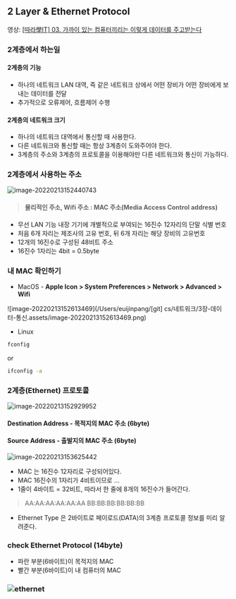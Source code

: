 ## 2 Layer & Ethernet Protocol

영상: [[따라學IT] 03. 가까이 있는 컴퓨터끼리는 이렇게 데이터를 주고받는다](https://youtu.be/HkiOygWMARs?list=PL0d8NnikouEWcF1jJueLdjRIC4HsUlULi)

### 2계층에서 하는일

#### 2계층의 기능

- 하나의 네트워크 LAN 대역, 즉 같은 네트워크 상에서 어떤 장비가 어떤 장비에게 보내는 데이터를 전달
- 추가적으로 오류제어, 흐름제어 수행

#### 2계층의 네트워크 크기

- 하나의 네트워크 대역에서 통신할 때 사용한다.
- 다른 네트워크와 통신할 때는 항상 3계층이 도와주어야 한다.
- 3계층의 주소와 3계층의 프로토콜을 이용해야만 다른 네트워크와 통신이 가능하다.

### 2계층에서 사용하는 주소

![image-20220213152440743](3장-데이터-통신.assets/image-20220213152440743.png)

> #### 물리적인 주소, Wifi 주소 : MAC 주소(Media Access Control address)

- 무선 LAN 기능 내장 기기에 개별적으로 부여되는 16진수 12자리의 단말 식별 번호
- 처음 6개 자리는 제조사의 고유 번호, 뒤 6개 자리는 해당 장비의 고유번호
- 12개의 16진수로 구성된 48비트 주소
- 16진수 1자리는 4bit = 0.5byte



### 내 MAC 확인하기

- MacOS -  **Apple Icon > System Preferences > Network > Advanced > Wifi**

 ![image-20220213152613469](/Users/euijinpang/[git] cs/네트워크/3장-데이터-통신.assets/image-20220213152613469.png)

- Linux

```bash
fconfig
```

or

```bash
ifconfig -a
```



### 2계층(Ethernet) 프로토콜

![image-20220213152929952](3장-데이터-통신.assets/image-20220213152929952.png)

#### Destination Address - 목적지의 MAC 주소 (6byte)

#### Source Address - 출발지의 MAC 주소 (6byte)

![image-20220213153625442](3장-데이터-통신.assets/image-20220213153625442.png)

- MAC 는 16진수 12자리로 구성되어있다.
- MAC 16진수의 1자리가 4비트이므로 ...
- 1줄이 4바이트 = 32비트, 따라서 한 줄에 8개의 16진수가 들어간다.

> AA:AA:AA:AA:AA:AA
> BB:BB:BB:BB:BB:BB



- Ethernet Type 은 2바이트로 페이로드(DATA)의 3계층 프로토콜 정보를 미리 알려준다.



### check Ethernet Protocol (14byte)

- 파란 부분(6바이트)이 목적지의 MAC
- 빨간 부분(6바이트)이 내 컴퓨터의 MAC

### ![ethernet](3장-데이터-통신.assets/ethernet.png)

